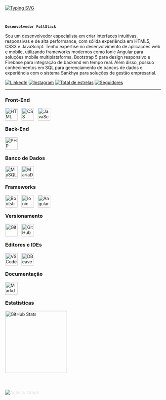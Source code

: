 <!-- Banner animado com Typing SVG -->
<!-- Exibe uma mensagem de boas-vindas com animação de digitação -->
<br>

[![Typing SVG](https://readme-typing-svg.demolab.com/?color=00bfbf&size=35&center=true&vCenter=true&width=1000&lines=Hello+World!;+My+Name+is+Oséias+Melo;I+study+Systems+Analysis+and+development;Welcome!+:%29)](https://git.io/typing-svg) 

<br>

<!-- Título principal -->
**`Desenvolvedor FullStack`**

<!-- Descrição profissional -->
<!-- Apresenta um resumo das habilidades e tecnologias dominadas -->
Sou um desenvolvedor especialista em criar interfaces intuitivas, responsivas e de alta performance, com sólida experiência em HTML5, CSS3 e JavaScript. Tenho expertise no desenvolvimento de aplicações web e mobile, utilizando frameworks modernos como Ionic Angular para soluções mobile multiplataforma, Bootstrap 5 para design responsivo e Firebase para integração de backend em tempo real. Além disso, possuo conhecimentos em SQL para gerenciamento de bancos de dados e experiência com o sistema Sankhya para soluções de gestão empresarial.

<!-- Links para redes sociais e GitHub -->
<p align="left">
  <a href="https://www.linkedin.com/in/oseiascmo"><img alt="LinkedIn" src="https://img.shields.io/badge/LinkedIn-0077B5?style=for-the-badge&logo=linkedin&logoColor=white"/></a>
  <a href="https://www.instagram.com/oseiascmo/"><img alt="Instagram" src="https://img.shields.io/badge/Instagram-E4405F?style=for-the-badge&logo=instagram&logoColor=white"/></a>
  <a href="https://github.com/oseiascmelo?tab=repositories&sort=stargazers"><img alt="Total de estrelas" title="Total de estrelas GitHub" src="https://custom-icon-badges.demolab.com/github/stars/oseiascmelo?color=55960c&style=for-the-badge&labelColor=488207&logo=star&label=estrelas"/></a>
  <a href="https://github.com/oseiascmelo?tab=followers"><img alt="Seguidores" title="Me siga no GitHub" src="https://custom-icon-badges.demolab.com/github/followers/oseiascmelo?color=236ad3&labelColor=1155ba&style=for-the-badge&logo=github&label=Seguidores&logoColor=white"/></a>
</p>

---

<!-- Seção de tecnologias: Front-End -->
### Front-End

<!-- Ícones de tecnologias Front-End -->
<img 
    align="left" 
    alt="HTML" 
    title="HTML" 
    width="40px" 
    style="padding-right: 10px;" 
    src="https://cdn.jsdelivr.net/gh/devicons/devicon@latest/icons/html5/html5-original.svg" 
/>
<img 
    align="left" 
    alt="CSS" 
    title="CSS" 
    width="40px" 
    style="padding-right: 10px;" 
    src="https://cdn.jsdelivr.net/gh/devicons/devicon@latest/icons/css3/css3-original.svg" 
/>
<img 
    align="left" 
    alt="JavaScript" 
    title="JavaScript" 
    width="40px" 
    style="padding-right: 10px;" 
    src="https://cdn.jsdelivr.net/gh/devicons/devicon@latest/icons/javascript/javascript-original.svg" 
/>
<br><br>

<!-- Seção de tecnologias: Back-End -->
### Back-End

<!-- Ícones de tecnologias Back-End -->
<img 
    align="left" 
    alt="PHP" 
    title="PHP" 
    width="40px" 
    style="padding-right: 10px;" 
    src="https://cdn.jsdelivr.net/gh/devicons/devicon@latest/icons/php/php-original.svg" 
/>
<br><br>

<!-- Seção de tecnologias: Banco de Dados -->
### Banco de Dados

<!-- Ícones de tecnologias de Banco de Dados -->
<img 
    align="left" 
    alt="MySQL" 
    title="MySQL" 
    width="40px" 
    style="padding-right: 10px;" 
    src="https://cdn.jsdelivr.net/gh/devicons/devicon@latest/icons/mysql/mysql-original.svg" 
/>
<img 
    align="left" 
    alt="MariaDB" 
    title="MariaDB" 
    width="40px" 
    style="padding-right: 10px;" 
    src="https://cdn.jsdelivr.net/gh/devicons/devicon@latest/icons/mariadb/mariadb-original.svg" 
/>
<br><br>

<!-- Seção de tecnologias: Frameworks -->
### Frameworks

<!-- Ícones de Frameworks -->
<img 
    align="left" 
    alt="Bootstrap" 
    title="Bootstrap" 
    width="40px" 
    style="padding-right: 10px;" 
    src="https://cdn.jsdelivr.net/gh/devicons/devicon@latest/icons/bootstrap/bootstrap-original.svg" 
/>
<img 
    align="left" 
    alt="Ionic" 
    title="Ionic" 
    width="40px" 
    style="padding-right: 10px;" 
    src="https://cdn.jsdelivr.net/gh/devicons/devicon@latest/icons/ionic/ionic-original.svg" 
/>
<img 
    align="left" 
    alt="Angular" 
    title="Angular" 
    width="40px" 
    style="padding-right: 10px;" 
    src="https://cdn.jsdelivr.net/gh/devicons/devicon@latest/icons/angularjs/angularjs-original.svg" 
/>
<br><br>

<!-- Seção de tecnologias: Versionamento -->
### Versionamento

<!-- Ícones de ferramentas de Versionamento -->
<img 
    align="left" 
    alt="Git" 
    title="Git" 
    width="40px" 
    style="padding-right: 10px;" 
    src="https://cdn.jsdelivr.net/gh/devicons/devicon@latest/icons/git/git-original.svg" 
/>
<img 
    align="left" 
    alt="GitHub" 
    title="GitHub" 
    width="40px" 
    style="padding-right: 10px;" 
    src="https://cdn.jsdelivr.net/gh/devicons/devicon@latest/icons/github/github-original.svg" 
/>
<br><br>

<!-- Seção de tecnologias: Editores e IDEs -->
### Editores e IDEs

<!-- Ícones de Editores e IDEs -->
<img 
    align="left" 
    alt="VSCode" 
    title="VSCode" 
    width="40px" 
    style="padding-right: 10px;" 
    src="https://cdn.jsdelivr.net/gh/devicons/devicon@latest/icons/vscode/vscode-original.svg" 
/>
<img 
    align="left" 
    alt="DBeaver" 
    title="DBeaver" 
    width="40px" 
    style="padding-right: 10px;" 
    src="https://cdn.jsdelivr.net/gh/devicons/devicon@latest/icons/dbeaver/dbeaver-original.svg" 
/>
<br><br>

<!-- Seção de tecnologias: Documentação -->
### Documentação

<!-- Ícones de ferramentas de Documentação -->
<img 
    align="left" 
    alt="Markdown" 
    title="Markdown" 
    width="40px" 
    style="padding-right: 10px;" 
    src="https://cdn.jsdelivr.net/gh/devicons/devicon@latest/icons/markdown/markdown-original.svg" 
/>
<br><br>

<!-- Seção de estatísticas do GitHub -->
### Estatísticas

<!-- Exibe estatísticas gerais do GitHub -->
<p>
  <img 
    style="margin-right: 20px; margin-bottom: 20px;" 
    alt="GitHub Stats" 
    height="200" 
    src="https://github-readme-stats.vercel.app/api?username=oseiascmo&show_icons=true&theme=tokyonight&include_all_commits=true&locale=pt-br" 
  />
</p>



<!-- Exibe principais linguagens e tecnologias no GitHub -->
<!--
  <img 
    style="margin-bottom: 20px;"
    alt="Top Languages" 
    height="200" 
    src="https://github-readme-stats.vercel.app/api/top-langs/?username=oseiascmo&theme=tokyonight&layout=compact&custom_title=Tecnologias&langs_count=9" 
  />
</p>

-->

<!-- Exibe gráfico de atividades no GitHub -->

<p>
  <img 
    style="margin: 20px 0; border: 10px; color: E4E2E2;" 
    alt="Activity Graph" 
    src="https://github-readme-activity-graph.vercel.app/graph?username=oseiascmo&bg_color=1A1B27&color=6DA7F2&line=BB94F2&point=3BB4A7&area=true" 
  />
</p>
